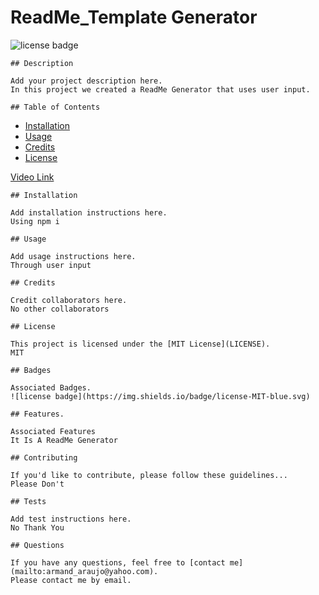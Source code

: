 # ReadMe_Template Generator

  ![license badge](https://img.shields.io/badge/license-MIT-blue.svg)
    
    ## Description
    
    Add your project description here.
    In this project we created a ReadMe Generator that uses user input.

    ## Table of Contents
    
- [Installation](#installation)
- [Usage](#usage)
- [Credits](#credits)
- [License](#license)


[Video Link](https://watch.screencastify.com/v/GKGqvzL1Yl4USKcs6qdi)

    
    ## Installation
    
    Add installation instructions here.
    Using npm i

    ## Usage
   
    Add usage instructions here.
    Through user input

    ## Credits

    Credit collaborators here.
    No other collaborators
    
    ## License
    
    This project is licensed under the [MIT License](LICENSE).
    MIT

    ## Badges

    Associated Badges.
    ![license badge](https://img.shields.io/badge/license-MIT-blue.svg)

    ## Features.

    Associated Features
    It Is A ReadMe Generator
    
    ## Contributing
    
    If you'd like to contribute, please follow these guidelines...
    Please Don't
    
    ## Tests
    
    Add test instructions here.
    No Thank You
    
    ## Questions
    
    If you have any questions, feel free to [contact me](mailto:armand_araujo@yahoo.com).
    Please contact me by email.
    

